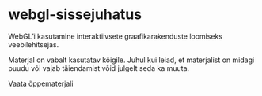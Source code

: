 # webgl-sissejuhatus
WebGL’i kasutamine interaktiivsete graafikarakenduste loomiseks veebilehitsejas.

Materjal on vabalt kasutatav kõigile.
Juhul kui leiad, et materjalist on midagi puudu või vajab täiendamist võid julgelt seda ka muuta.

[Vaata õppematerjali](../../wiki)
